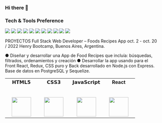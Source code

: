 ### Hi there 👋

<!--
**harveyzambrano/harveyzambrano** is a ✨ _special_ ✨ repository because its `README.md` (this file) appears on your GitHub profile.

Here are some ideas to get you started:

- 🔭 I’m currently working on Individual proyects, with JS, Rect, Redux, Express and PostgreSQL...
- 🌱 I’m currently learning ...
- 👯 I’m looking to collaborate on ...
- 🤔 I’m looking for help with ...
- 💬 Ask me about ...
- 📫 How to reach me: ...
- 😄 Pronouns: ...
- ⚡ Fun fact: ...
-->


 

### Tech & Tools Preference

<img src = "https://img.shields.io/badge/-HTML5-E34F26?style=flat&logo=html5&logoColor=white"> <img src = "https://img.shields.io/badge/-CSS3-1572B6?style=flat&logo=css3&logoColor=white">
<img src="https://img.shields.io/badge/-Bootstrap-563D7C?style=flat&logo=bootstrap&logoColor=white">
<img src="https://img.shields.io/badge/-JavaScript-eed718?style=flat&logo=javascript&logoColor=ffffff">
<img src="https://img.shields.io/badge/-Sass-cc6699?style=flat&logo=sass&logoColor=ffffff">
<img src="https://img.shields.io/badge/-React-000000?style=flat&logo=react&logoColor=00c8ff">
<img src="https://img.shields.io/badge/-Express.js-787878?style=flat">
<img src="https://img.shields.io/badge/-Node.js-3C873A?style=flat&logo=Node.js&logoColor=white"> 
<img src="http://img.shields.io/badge/-Git-F1502F?style=flat&logo=git&logoColor=FFFFFF">
<img src="http://img.shields.io/badge/-Github-000000?style=flat&logo=github&logoColor=FFFFFF">
<img src="http://img.shields.io/badge/-VS%20Code-007ACC?style=flat&logo=visual%20studio%20code&logoColor=white">
 
PROYECTOS
Full Stack Web Developer – Foods Recipes App					oct. 2 - oct. 20 / 2022
Henry Bootcamp, Buenos Aires, Argentina. 

●	Diseñar y desarrollar una App de Food Recipes que incluía: búsquedas, filtrados, ordenamientos y creación
●	Desarrollar la app usando para el Front React, Redux, CSS puro y Back desarrollado en Node.js con Express. Base de datos en PostgreSQL y Sequelize.  

<table>
  <tbody>
    <tr valign="top">
      <td width="25%" align="center">
        <span>𝗛𝗧𝗠𝗟𝟱</span><br><br><br>
        <img height="64px" src="https://cdn.svgporn.com/logos/html-5.svg](https://github.com/harveyzambrano/PROYECTO-FULL-STACK-INDIVIDUAL/blob/main/client/src/Media/1f.png">
      </td>
      <td width="25%" align="center">
        <span>𝗖𝗦𝗦𝟯</span><br><br><br>
        <img height="64px" src="https://cdn.svgporn.com/logos/css-3.svg](https://github.com/harveyzambrano/PROYECTO-FULL-STACK-INDIVIDUAL/blob/main/client/src/Media/2f.png">
      </td>
      <td width="25%" align="center">
        <span>𝗝𝗮𝘃𝗮𝗦𝗰𝗿𝗶𝗽𝘁</span><br><br><br>
        <img height="64px" src="https://cdn.svgporn.com/logos/javascript.svg](https://github.com/harveyzambrano/PROYECTO-FULL-STACK-INDIVIDUAL/blob/main/client/src/Media/4f.png">
      </td>
      <td width="25%" align="center">
        <span><strong>React</strong>
        </span><br><br><br>
        <img height="64px" src="[https://cdn4.iconfinder.com/data/icons/logos-3/600/React.js_logo-512.png](https://github.com/harveyzambrano/PROYECTO-FULL-STACK-INDIVIDUAL/blob/main/client/src/Media/3f.png](https://github.com/harveyzambrano/PROYECTO-FULL-STACK-INDIVIDUAL/blob/main/client/src/Media/3f.png)">
      </td>
    </tr>
  
  </tbody>
</table>

 


